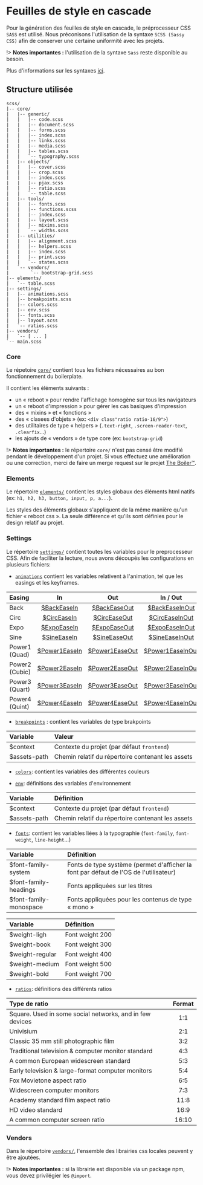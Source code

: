 # Feuilles de style en cascade

Pour la génération des feuilles de style en cascade, le préprocesseur CSS `SASS` est utilisé.
Nous préconisons l'utilisation de la syntaxe `SCSS (Sassy CSS)` afin de conserver une certaine uniformité avec les projets.

!> **Notes importantes :** l'utilisation de la syntaxe `Sass` reste disponible au besoin.

Plus d'informations sur les syntaxes [ici](https://sass-lang.com/documentation/file.INDENTED_SYNTAX.html).


## Structure utilisée

```
scss/
|-- core/
|   |-- generic/ 
|   |   |-- code.scss
|   |   |-- document.scss
|   |   |-- forms.scss
|   |   |-- index.scss
|   |   |-- links.scss
|   |   |-- media.scss
|   |   |-- tables.scss
|   |   `-- typography.scss
|   |-- objects/  
|   |   |-- cover.scss  
|   |   |-- crop.scss  
|   |   |-- index.scss    
|   |   |-- pjax.scss       
|   |   |-- ratio.scss        
|   |   `-- table.scss    
|   |-- tools/   
|   |   |-- fonts.scss  
|   |   |-- functions.scss  
|   |   |-- index.scss    
|   |   |-- layout.scss       
|   |   |-- mixins.scss      
|   |   `-- widths.scss         
|   |-- utilities/  
|   |   |-- alignment.scss  
|   |   |-- helpers.scss  
|   |   |-- index.scss    
|   |   |-- print.scss     
|   |   `-- states.scss    
|   `-- vendors/
|        `-- bootstrap-grid.scss        
|-- elements/   
|   `-- table.scss   
|-- settings/         
|   |-- animations.scss
|   |-- breakpoints.scss
|   |-- colors.scss
|   |-- env.scss
|   |-- fonts.scss
|   |-- layout.scss
|   `-- ratios.scss
|-- vendors/ 
|   `-- [ ... ]        
`-- main.scss        
```


### Core

Le répetoire [`core/`](https://git.cross-systems.ch/wide-front/boilerplate-integration/tree/develop/src/assets/scss/core) contient tous les fichiers nécessaires au bon fonctionnement du boilerplate. 

Il contient les éléments suivants : 
- un « reboot » pour rendre l'affichage homogène sur tous les navigateurs
- un « reboot d'impression » pour gérer les cas basiques d'impression
- des « mixins » et « fonctions » 
- des « clasees d'objets » (ex: `<div class"ratio ratio-16/9">`)  
- des utilitaires de type « helpers » (`.text-right`, `.screen-reader-text`, `.clearfix`...) 
- les ajouts de « vendors » de type core (ex: `bootstrap-grid`)

!> **Notes importantes :** le répertoire `core/` n'est pas censé être modifié pendant le développement d'un projet. Si vous effectuez une amélioration ou une correction, merci de faire un merge request sur le projet [The Boiler™](https://git.cross-systems.ch/wide-front/boilerplate-integration).


### Elements

Le répertoire [`elements/`](https://git.cross-systems.ch/wide-front/boilerplate-integration/tree/develop/src/assets/scss/elements) contient les styles globaux des éléments html natifs (ex: `h1, h2, h3, button, input, p, a...`). 

Les styles des éléments globaux s'appliquent de la même manière qu'un fichier « reboot css ». La seule différence et qu'ils sont définies pour le design relatif au projet.  


### Settings

Le répertoire [`settings/`](https://git.cross-systems.ch/wide-front/boilerplate-integration/tree/develop/src/assets/scss/settings) contient toutes les variables pour le preprocesseur CSS. Afin de faciliter la lecture, nous avons découpés les configurations en plusieurs fichiers:


- [`animations`](https://git.cross-systems.ch/wide-front/boilerplate-integration/blob/develop/src/assets/scss/settings/animations.scss) contient les variables relativent à l'animation, tel que les easings et les keyframes.

| Easing         | In                                                  | Out                                                   | In / Out                                                  |
| :------------- | :-------------------------------------------------: | :---------------------------------------------------: | :-------------------------------------------------------: |
| Back           | [$BackEaseIn](https://easings.net/en#easeInBack)    | [$BackEaseOut](https://easings.net/en#easeOutBack)    | [$BackEaseInOut](https://easings.net/en#easeInOutBack)    |
| Circ           | [$CircEaseIn](https://easings.net/en#easeInCirc)    | [$CircEaseOut](https://easings.net/en#easeOutCirc)    | [$CircEaseInOut](https://easings.net/en#easeInOutCirc)    |
| Expo           | [$ExpoEaseIn](https://easings.net/en#easeInExpo)    | [$ExpoEaseOut](https://easings.net/en#easeOutExpo)    | [$ExpoEaseInOut](https://easings.net/en#easeInOutExpo)    |
| Sine           | [$SineEaseIn](https://easings.net/en#easeInSine)    | [$SineEaseOut](https://easings.net/en#easeOutSine)    | [$SineEaseInOut](https://easings.net/en#easeInOutSine)    |
| Power1 (Quad)  | [$Power1EaseIn](https://easings.net/en#easeInQuad)  | [$Power1EaseOut](https://easings.net/en#easeOutQuad)  | [$Power1EaseInOut](https://easings.net/en#easeInOutQuad)  |
| Power2 (Cubic) | [$Power2EaseIn](https://easings.net/en#easeInCubic) | [$Power2EaseOut](https://easings.net/en#easeOutCubic) | [$Power2EaseInOut](https://easings.net/en#easeInOutCubic) |
| Power3 (Quart) | [$Power3EaseIn](https://easings.net/en#easeInQuart) | [$Power3EaseOut](https://easings.net/en#easeOutQuart) | [$Power3EaseInOut](https://easings.net/en#easeInOutQuart) |
| Power4 (Quint) | [$Power4EaseIn](https://easings.net/en#easeInQuint) | [$Power4EaseOut](https://easings.net/en#easeOutQuint) | [$Power4EaseInOut](https://easings.net/en#easeInOutQuint) |

- [`breakpoints`](https://git.cross-systems.ch/wide-front/boilerplate-integration/blob/develop/src/assets/scss/settings/breakpoints.scss) : contient les variables de type brakpoints

| Variable     | Valeur                                            |
| :----------- | :------------------------------------------------ |
| $context     | Contexte du projet (par défaut `frontend`)        |
| $assets-path | Chemin relatif du répertoire contenant les assets |

- [`colors`](https://git.cross-systems.ch/wide-front/boilerplate-integration/blob/develop/src/assets/scss/settings/colors.scss): contient les variables des différentes couleurs



- [`env`](https://git.cross-systems.ch/wide-front/boilerplate-integration/blob/develop/src/assets/scss/settings/env.scss): définitions des variables d'environnement

| Variable     | Définition                                        |
| :----------- | :------------------------------------------------ |
| $context     | Contexte du projet (par défaut `frontend`)        |
| $assets-path | Chemin relatif du répertoire contenant les assets |

- [`fonts`](https://git.cross-systems.ch/wide-front/boilerplate-integration/blob/develop/src/assets/scss/settings/fonts.scss): contient les variables liées à la typographie (`font-family`, `font-weight`, `line-height`...)

| Variable               | Définition                                                                            |
| :--------------------- | :------------------------------------------------------------------------------------ |
| $font-family-system    | Fonts de type système (permet d'afficher la font par défaut de l'OS de l'utilisateur) |
| $font-family-headings  | Fonts appliquées sur les titres                                                       |
| $font-family-monospace | Fonts appliquées pour les contenus de type « mono »                                   |

| Variable        | Définition      |
| :-------------- | :-------------- |
| $weight-ligh    | Font weight 200 |
| $weight-book    | Font weight 300 |
| $weight-regular | Font weight 400 |
| $weight-medium  | Font weight 500 |
| $weight-bold    | Font weight 700 |

- [`ratios`](https://git.cross-systems.ch/wide-front/boilerplate-integration/blob/develop/src/assets/scss/settings/ratios.scss): définitions des différents ratios

| Type de ratio                                            | Format         |
| :------------------------------------------------------- | :------------: |
| Square. Used in some social networks, and in few devices | 1:1            |
| Univisium                                                | 2:1            |
| Classic 35 mm still photographic film                    | 3:2            |
| Traditional television & computer monitor standard       | 4:3            |
| A common European widescreen standard                    | 5:3            |
| Early television & large-format computer monitors        | 5:4            |
| Fox Movietone aspect ratio                               | 6:5            |
| Widescreen computer monitors                             | 7:3            |
| Academy standard film aspect ratio                       | 11:8           |
| HD video standard                                        | 16:9           |
| A common computer screen ratio                           | 16:10          |

### Vendors

Dans le répertoire [`vendors/`](https://git.cross-systems.ch/wide-front/boilerplate-integration/tree/develop/src/assets/scss/vendors), l'ensemble des librairies css locales peuvent y être ajoutées. 

!> **Notes importantes :** si la librairie est disponible via un package npm, vous devez privilégier les `@import`.
